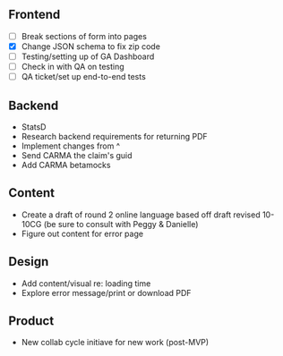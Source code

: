 ## Frontend
- [ ] Break sections of form into pages
- [x] Change JSON schema to fix zip code
- [ ] Testing/setting up of GA Dashboard
- [ ] Check in with QA on testing
- [ ] QA ticket/set up end-to-end tests

## Backend
- StatsD
- Research backend requirements for returning PDF
- Implement changes from ^
- Send CARMA the claim's guid
- Add CARMA betamocks

## Content
- Create a draft of round 2 online language based off draft revised 10-10CG (be sure to consult with Peggy & Danielle)
- Figure out content for error page

## Design
- Add content/visual re: loading time
- Explore error message/print or download PDF

## Product
- New collab cycle initiave for new work (post-MVP)

